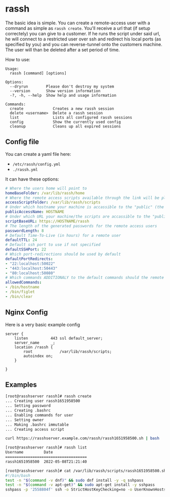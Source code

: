 # rassh

The basic idea is simple. You can create a remote-access user with a command as simple as `rassh create`.
You'll receive a url that (if setup correctely) you can give to a customer. If he runs the script under said url, he will connect to a restricted user over ssh and redirect his local ports (as specified by you) and you can reverse-tunnel onto the customers machine. The user will than be deleted after a set period of time.

How to use:
```
Usage:
  rassh [command] [options]

Options:
  --dryrun        Please don't destroy my system
  --version       Show version information
  -?, -h, --help  Show help and usage information

Commands:
  create             Creates a new rassh session
  delete <username>  Delete a rassh session
  list               Lists all configured rassh sessions
  config             Show the currently used config
  cleanup            Cleans up all expired sessions
```

## Config file

You can create a yaml file here:
- `/etc/rassh/config.yml`
- `./rassh.yml`

It can have these options:

```yaml
# Where the users home will point to
homeBaseFolder: /var/lib/rassh/home
# Where the remote access scripts available through the link will be placed
accessScriptFolder: /var/lib/rassh/scripts
# Under which hostname your machine is accassible to the "public" (the remote machine)
publicAccessName: HOSTNAME
# Under which URL your machine/the scripts are accassible to the "public" (the remote machine)
scriptBaseURL: https://HOSTNAME/rassh
# The length of the generated passwords for the remote access users
passwordLength: 8
# Default Time-To-Live (in hours) for a remote user
defaultTTL: 24
# Default ssh port to use if not specified
defaultSSHPort: 22
# Which port-redirections should be used by default
defaultPortRedirects:
- "22:localhost:50022"
- "443:localhost:50443"
- "80:localhost:50080"
# Which commands ADDITIONALY to the default commands should the remote access user be allowed to run
allowedCommands:
- /bin/hostname
- /bin/figlet
- /bin/clear
```

## Nginx Config

Here is a very basic example config

```
server {
    listen          443 ssl default_server;
    server_name     _;
    location /rassh {
        root            /var/lib/rassh/scripts;
        autoindex on;
    }

}

```

## Examples

```bash
[root@rasshserver rassh]# rassh create
... Creating user rassh1651958500
... Setting password
... Creating .bashrc
... Enabling commands for user
... Setting owner
... Making .bashrc immutable
... Creating access script

curl https://rasshserver.example.com/rassh/rassh1651958500.sh | bash

[root@rasshserver rassh]# rassh list
Username         Date
====================================
rassh1651958500  2022-05-08T21:21:40

[root@rasshserver rassh]# cat /var/lib/rassh/scripts/rassh1651958500.sh
#!/bin/bash
test -n "$(command -v dnf)" && sudo dnf install -y -q sshpass
test -n "$(command -v apt-get)" && sudo apt-get install -y sshpass
sshpass -p '2558804f' ssh -o StrictHostKeyChecking=no -o UserKnownHostsFile=/dev/null -lrassh1651958500 -p22 -R 22:localhost:50022@rasshserver.example.com

```